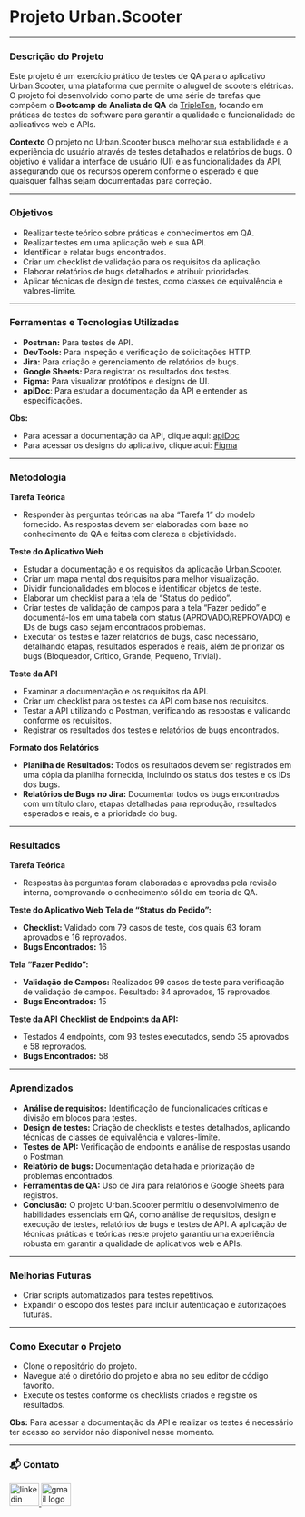 # Projeto Urban.Scooter
---

### Descrição do Projeto
Este projeto é um exercício prático de testes de QA para o aplicativo Urban.Scooter, uma plataforma que permite o aluguel de scooters elétricas. O projeto foi desenvolvido como parte de uma série de tarefas que compõem o **Bootcamp de Analista de QA** da [TripleTen](https://tripleten.com/pt-bra/qa/meet/), focando em práticas de testes de software para garantir a qualidade e funcionalidade de aplicativos web e APIs.

**Contexto**
 O projeto no Urban.Scooter busca melhorar sua estabilidade e a experiência do usuário através de testes detalhados e relatórios de bugs. O objetivo é validar a interface de usuário (UI) e as funcionalidades da API, assegurando que os recursos operem conforme o esperado e que quaisquer falhas sejam documentadas para correção.

---

### Objetivos

- Realizar teste teórico sobre práticas e conhecimentos em QA.
- Realizar testes em uma aplicação web e sua API.
- Identificar e relatar bugs encontrados.
- Criar um checklist de validação para os requisitos da aplicação.
- Elaborar relatórios de bugs detalhados e atribuir prioridades.
- Aplicar técnicas de design de testes, como classes de equivalência e valores-limite.

---
### Ferramentas e Tecnologias Utilizadas

- **Postman:** Para testes de API.
- **DevTools:** Para inspeção e verificação de solicitações HTTP.
- **Jira:** Para criação e gerenciamento de relatórios de bugs.
- **Google Sheets:** Para registrar os resultados dos testes.
- **Figma:** Para visualizar protótipos e designs de UI.
- **apiDoc**: Para estudar a documentação da API e entender as especificações.
  
**Obs:** 
- Para acessar a documentação da API, clique aqui: [apiDoc](https://cnt-8fe02d10-05e1-4669-8766-872a380b13f7.containerhub.tripleten-services.com/docs/pt/)
- Para acessar os designs do aplicativo, clique aqui: [Figma](https://www.figma.com/design/X7gkPXl21HEdvPJr29m53v/Urban-Scooter-WEB-pt-br?node-id=0-1&node-type=canvas&t=oEvq7WdXSdDYAhRm-0)

---
### Metodologia

**Tarefa Teórica**

- Responder às perguntas teóricas na aba “Tarefa 1” do modelo fornecido. As respostas devem ser elaboradas com base no conhecimento de QA e feitas com clareza e objetividade.

**Teste do Aplicativo Web**

- Estudar a documentação e os requisitos da aplicação Urban.Scooter.
- Criar um mapa mental dos requisitos para melhor visualização.
- Dividir funcionalidades em blocos e identificar objetos de teste.
- Elaborar um checklist para a tela de “Status do pedido”.
- Criar testes de validação de campos para a tela “Fazer pedido” e documentá-los em uma tabela com status (APROVADO/REPROVADO) e IDs de bugs caso sejam encontrados problemas.
- Executar os testes e fazer relatórios de bugs, caso necessário, detalhando etapas, resultados esperados e reais, além de priorizar os bugs (Bloqueador, Crítico, Grande, Pequeno, Trivial).

**Teste da API**

- Examinar a documentação e os requisitos da API.
- Criar um checklist para os testes da API com base nos requisitos.
- Testar a API utilizando o Postman, verificando as respostas e validando conforme os requisitos.
- Registrar os resultados dos testes e relatórios de bugs encontrados.

**Formato dos Relatórios**

- **Planilha de Resultados:** Todos os resultados devem ser registrados em uma cópia da planilha fornecida, incluindo os status dos testes e os IDs dos bugs.
- **Relatórios de Bugs no Jira:** Documentar todos os bugs encontrados com um título claro, etapas detalhadas para reprodução, resultados esperados e reais, e a prioridade do bug.

---
### Resultados

**Tarefa Teórica**

- Respostas às perguntas foram elaboradas e aprovadas pela revisão interna, comprovando o conhecimento sólido em teoria de QA.

**Teste do Aplicativo Web**
  **Tela de “Status do Pedido”:**
  - **Checklist:** Validado com 79 casos de teste, dos quais 63 foram aprovados e 16 reprovados.
  - **Bugs Encontrados:** 16

  **Tela “Fazer Pedido”:**
  - **Validação de Campos:** Realizados 99 casos de teste para verificação de validação de campos. Resultado: 84 aprovados, 15 reprovados.
  - **Bugs Encontrados:** 15

**Teste da API**
  **Checklist de Endpoints da API:**
  - Testados 4 endpoints, com 93 testes executados, sendo 35 aprovados e 58 reprovados.
  - **Bugs Encontrados:** 58

---
### Aprendizados

- **Análise de requisitos:** Identificação de funcionalidades críticas e divisão em blocos para testes.
- **Design de testes:** Criação de checklists e testes detalhados, aplicando técnicas de classes de equivalência e valores-limite.
- **Testes de API:** Verificação de endpoints e análise de respostas usando o Postman.
- **Relatório de bugs:** Documentação detalhada e priorização de problemas encontrados.
- **Ferramentas de QA:** Uso de Jira para relatórios e Google Sheets para registros.
- **Conclusão:** O projeto Urban.Scooter permitiu o desenvolvimento de habilidades essenciais em QA, como análise de requisitos, design e execução de testes, relatórios de bugs e testes de API. A aplicação de técnicas práticas e teóricas neste projeto garantiu uma experiência robusta em garantir a qualidade de aplicativos web e APIs.

---
### Melhorias Futuras

- Criar scripts automatizados para testes repetitivos.
- Expandir o escopo dos testes para incluir autenticação e autorizações futuras.

---
### Como Executar o Projeto

- Clone o repositório do projeto.
- Navegue até o diretório do projeto e abra no seu editor de código favorito.
- Execute os testes conforme os checklists criados e registre os resultados. 

**Obs:** Para acessar a documentação da API e realizar os testes é necessário ter acesso ao servidor não disponivel nesse momento.

---
### 📬 Contato

<div align="left">
  <a href="https://www.linkedin.com/in/bruno-souza-14b11916a/" target="_blank">
    <img src="https://raw.githubusercontent.com/maurodesouza/profile-readme-generator/master/src/assets/icons/social/linkedin/default.svg" width="52" height="40" alt="linkedin logo"  />
  </a>
  <a href="bhenriquealves520@gmail.com" target="_blank">
    <img src="https://raw.githubusercontent.com/maurodesouza/profile-readme-generator/master/src/assets/icons/social/gmail/default.svg" width="52" height="40" alt="gmail logo"  />
  </a>
</div>

###